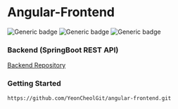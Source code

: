 # Angular-Frontend 
![Generic badge](https://img.shields.io/badge/npm-7.11.2-red.svg)
![Generic badge](https://img.shields.io/badge/node-16.1.0-green.svg)
![Generic badge](https://img.shields.io/badge/@angular/material-8.1.3-blue.svg)


### Backend (SpringBoot REST API)  
[Backend Repository](https://github.com/YeonCheolGit/springboot-restful-api-board)

### Getting Started
```
https://github.com/YeonCheolGit/angular-frontend.git
```
